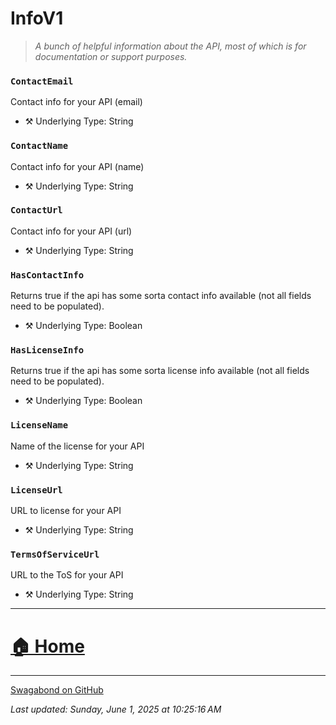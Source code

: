 # InfoV1

> *A bunch of helpful information about the API, most of which is for documentation or support purposes.* 


### `ContactEmail`

Contact info for your API (email)



* ⚒️ Underlying Type: String



### `ContactName`

Contact info for your API (name)



* ⚒️ Underlying Type: String



### `ContactUrl`

Contact info for your API (url)



* ⚒️ Underlying Type: String



### `HasContactInfo`

Returns true if the api has some sorta contact info available (not all fields need to be populated).



* ⚒️ Underlying Type: Boolean



### `HasLicenseInfo`

Returns true if the api has some sorta license info available (not all fields need to be populated).



* ⚒️ Underlying Type: Boolean



### `LicenseName`

Name of the license for your API



* ⚒️ Underlying Type: String



### `LicenseUrl`

URL to license for your API



* ⚒️ Underlying Type: String



### `TermsOfServiceUrl`

URL to the ToS for your API



* ⚒️ Underlying Type: String



___


# [🏠 Home](./ApiV1.md)


___

[Swagabond on GitHub](https://github.com/jordanbleu/swagabond)

*Last updated: Sunday, June 1, 2025 at 10:25:16 AM*
